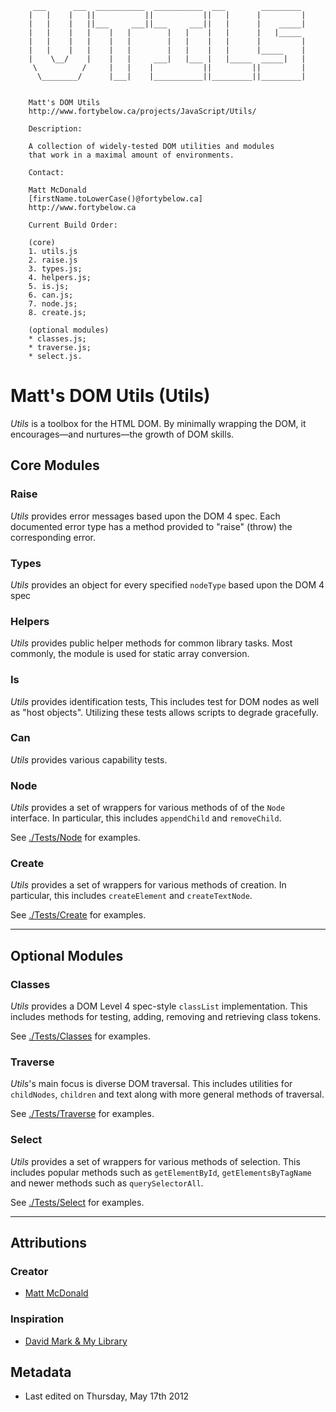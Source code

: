          ___      ___  ___________  ___________  ___        _________
        |   |    |   ||           ||           ||   |      |         |
        |   |    |   ||___     ___||___     ___||   |      |    _____|
        |   |    |   |    |   |        |   |    |   |      |   |_____
        |   |    |   |    |   |        |   |    |   |      |         |
        |   |    |   |    |   |        |   |    |   |      |_____    |
        |    \__/    |    |   |     ___|   |___ |   |_____  _____|   |
         \          /     |   |    |           ||         ||         |
          \________/      |___|    |___________||_________||_________|


        Matt's DOM Utils
        http://www.fortybelow.ca/projects/JavaScript/Utils/

        Description:

        A collection of widely-tested DOM utilities and modules
        that work in a maximal amount of environments.

        Contact:

        Matt McDonald
        [firstName.toLowerCase()@fortybelow.ca]
        http://www.fortybelow.ca

        Current Build Order:

        (core)
        1. utils.js
        2. raise.js
        3. types.js;
        4. helpers.js;
        5. is.js;
        6. can.js;
        7. node.js;
        8. create.js;

        (optional modules)
        * classes.js;
        * traverse.js;
        * select.js.

# Matt's DOM Utils (Utils)

*Utils* is a toolbox for the HTML DOM. By minimally wrapping the DOM,
it encourages—and nurtures—the growth of DOM skills.

## Core Modules

### Raise

*Utils* provides error messages based upon the DOM 4 spec. Each
documented error type has a method provided to "raise" (throw) the
corresponding error.

### Types

*Utils* provides an object for every specified `nodeType` based
upon the DOM 4 spec

### Helpers

*Utils* provides public helper methods for common library tasks.
Most commonly, the module is used for static array conversion.

### Is

*Utils* provides identification tests, This includes test for DOM
nodes as well as "host objects". Utilizing these tests allows
scripts to degrade gracefully.

### Can

*Utils* provides various capability tests.

### Node

*Utils* provides a set of wrappers for various methods of
of the `Node` interface. In particular, this includes
`appendChild` and `removeChild`.

See [./Tests/Node](./Tests/Node "Node Tests")
for examples.

### Create

*Utils* provides a set of wrappers for various methods of
creation. In particular, this includes `createElement` and
`createTextNode`.

See [./Tests/Create](./Tests/Create "Create Tests")
for examples.

---

## Optional Modules

### Classes

*Utils* provides a DOM Level 4 spec-style `classList`
implementation. This includes methods for testing, adding,
removing and retrieving class tokens.

See [./Tests/Classes](./Tests/Classes "Class Tests")
for examples.

### Traverse

*Utils*'s main focus is diverse DOM traversal. This includes
utilities for `childNodes`, `children` and text along with
more general methods of traversal.

See [./Tests/Traverse](./Tests/Traverse "Traverse Tests")
for examples.

### Select

*Utils* provides a set of wrappers for various methods of
selection. This includes popular methods such as `getElementById`,
`getElementsByTagName` and newer methods such as `querySelectorAll`.

See [./Tests/Select](./Tests/Select "Select Tests")
for examples.

---

## Attributions

### Creator

* [Matt McDonald](http://www.fortybelow.ca "fortybelow.ca")


### Inspiration

* [David Mark & My Library](http://www.cinsoft.net "cinsoft.net")


## Metadata

* Last edited on Thursday, May 17th 2012
